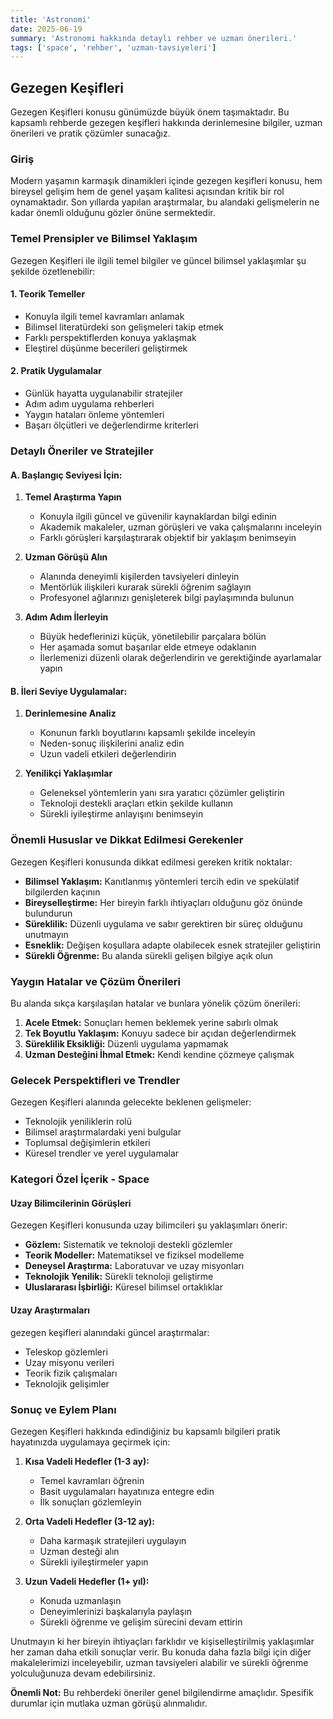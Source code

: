 ```yaml
---
title: 'Astronomi'
date: 2025-06-19
summary: 'Astronomi hakkında detaylı rehber ve uzman önerileri.'
tags: ['space', 'rehber', 'uzman-tavsiyeleri']
---
```


## Gezegen Keşifleri

Gezegen Keşifleri konusu günümüzde büyük önem taşımaktadır. Bu kapsamlı rehberde gezegen keşifleri hakkında derinlemesine bilgiler, uzman önerileri ve pratik çözümler sunacağız.

### Giriş

Modern yaşamın karmaşık dinamikleri içinde gezegen keşifleri konusu, hem bireysel gelişim hem de genel yaşam kalitesi açısından kritik bir rol oynamaktadır. Son yıllarda yapılan araştırmalar, bu alandaki gelişmelerin ne kadar önemli olduğunu gözler önüne sermektedir.

### Temel Prensipler ve Bilimsel Yaklaşım

Gezegen Keşifleri ile ilgili temel bilgiler ve güncel bilimsel yaklaşımlar şu şekilde özetlenebilir:

#### 1. Teorik Temeller
- Konuyla ilgili temel kavramları anlamak
- Bilimsel literatürdeki son gelişmeleri takip etmek
- Farklı perspektiflerden konuya yaklaşmak
- Eleştirel düşünme becerileri geliştirmek

#### 2. Pratik Uygulamalar
- Günlük hayatta uygulanabilir stratejiler
- Adım adım uygulama rehberleri
- Yaygın hataları önleme yöntemleri
- Başarı ölçütleri ve değerlendirme kriterleri

### Detaylı Öneriler ve Stratejiler

#### A. Başlangıç Seviyesi İçin:

1. **Temel Araştırma Yapın**
   - Konuyla ilgili güncel ve güvenilir kaynaklardan bilgi edinin
   - Akademik makaleler, uzman görüşleri ve vaka çalışmalarını inceleyin
   - Farklı görüşleri karşılaştırarak objektif bir yaklaşım benimseyin

2. **Uzman Görüşü Alın**
   - Alanında deneyimli kişilerden tavsiyeleri dinleyin
   - Mentörlük ilişkileri kurarak sürekli öğrenim sağlayın
   - Profesyonel ağlarınızı genişleterek bilgi paylaşımında bulunun

3. **Adım Adım İlerleyin**
   - Büyük hedeflerinizi küçük, yönetilebilir parçalara bölün
   - Her aşamada somut başarılar elde etmeye odaklanın
   - İlerlemenizi düzenli olarak değerlendirin ve gerektiğinde ayarlamalar yapın

#### B. İleri Seviye Uygulamalar:

1. **Derinlemesine Analiz**
   - Konunun farklı boyutlarını kapsamlı şekilde inceleyin
   - Neden-sonuç ilişkilerini analiz edin
   - Uzun vadeli etkileri değerlendirin

2. **Yenilikçi Yaklaşımlar**
   - Geleneksel yöntemlerin yanı sıra yaratıcı çözümler geliştirin
   - Teknoloji destekli araçları etkin şekilde kullanın
   - Sürekli iyileştirme anlayışını benimseyin

### Önemli Hususlar ve Dikkat Edilmesi Gerekenler

Gezegen Keşifleri konusunda dikkat edilmesi gereken kritik noktalar:

- **Bilimsel Yaklaşım:** Kanıtlanmış yöntemleri tercih edin ve spekülatif bilgilerden kaçının
- **Bireyselleştirme:** Her bireyin farklı ihtiyaçları olduğunu göz önünde bulundurun
- **Süreklilik:** Düzenli uygulama ve sabır gerektiren bir süreç olduğunu unutmayın
- **Esneklik:** Değişen koşullara adapte olabilecek esnek stratejiler geliştirin
- **Sürekli Öğrenme:** Bu alanda sürekli gelişen bilgiye açık olun

### Yaygın Hatalar ve Çözüm Önerileri

Bu alanda sıkça karşılaşılan hatalar ve bunlara yönelik çözüm önerileri:

1. **Acele Etmek:** Sonuçları hemen beklemek yerine sabırlı olmak
2. **Tek Boyutlu Yaklaşım:** Konuyu sadece bir açıdan değerlendirmek
3. **Süreklilik Eksikliği:** Düzenli uygulama yapmamak
4. **Uzman Desteğini İhmal Etmek:** Kendi kendine çözmeye çalışmak

### Gelecek Perspektifleri ve Trendler

Gezegen Keşifleri alanında gelecekte beklenen gelişmeler:

- Teknolojik yeniliklerin rolü
- Bilimsel araştırmalardaki yeni bulgular
- Toplumsal değişimlerin etkileri
- Küresel trendler ve yerel uygulamalar

### Kategori Özel İçerik - Space


#### Uzay Bilimcilerinin Görüşleri

Gezegen Keşifleri konusunda uzay bilimcileri şu yaklaşımları önerir:

- **Gözlem:** Sistematik ve teknoloji destekli gözlemler
- **Teorik Modeller:** Matematiksel ve fiziksel modelleme
- **Deneysel Araştırma:** Laboratuvar ve uzay misyonları
- **Teknolojik Yenilik:** Sürekli teknoloji geliştirme
- **Uluslararası İşbirliği:** Küresel bilimsel ortaklıklar

#### Uzay Araştırmaları

gezegen keşifleri alanındaki güncel araştırmalar:

- Teleskop gözlemleri
- Uzay misyonu verileri
- Teorik fizik çalışmaları
- Teknolojik gelişimler

### Sonuç ve Eylem Planı

Gezegen Keşifleri hakkında edindiğiniz bu kapsamlı bilgileri pratik hayatınızda uygulamaya geçirmek için:

1. **Kısa Vadeli Hedefler (1-3 ay):**
   - Temel kavramları öğrenin
   - Basit uygulamaları hayatınıza entegre edin
   - İlk sonuçları gözlemleyin

2. **Orta Vadeli Hedefler (3-12 ay):**
   - Daha karmaşık stratejileri uygulayın
   - Uzman desteği alın
   - Sürekli iyileştirmeler yapın

3. **Uzun Vadeli Hedefler (1+ yıl):**
   - Konuda uzmanlaşın
   - Deneyimlerinizi başkalarıyla paylaşın
   - Sürekli öğrenme ve gelişim sürecini devam ettirin

Unutmayın ki her bireyin ihtiyaçları farklıdır ve kişiselleştirilmiş yaklaşımlar her zaman daha etkili sonuçlar verir. Bu konuda daha fazla bilgi için diğer makalelerimizi inceleyebilir, uzman tavsiyeleri alabilir ve sürekli öğrenme yolculuğunuza devam edebilirsiniz.

**Önemli Not:** Bu rehberdeki öneriler genel bilgilendirme amaçlıdır. Spesifik durumlar için mutlaka uzman görüşü alınmalıdır.